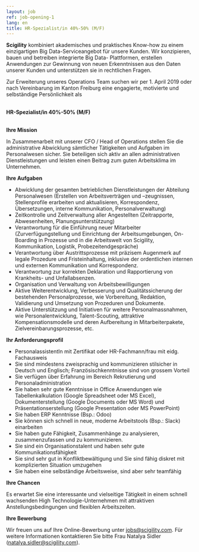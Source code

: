 ```yaml
---
layout: job
ref: job-opening-1
lang: en
title: HR-Spezialist/in 40%-50% (M/F)
---
```


<b>Scigility</b> kombiniert akademisches und praktisches Know-how zu einem einzigartigen Big Data-Serviceangebot für unsere Kunden. Wir konzipieren, bauen und betreiben integrierte Big Data- Plattformen, erstellen Anwendungen zur Gewinnung von neuen Erkenntnissen aus den Daten unserer Kunden und unterstützen sie in rechtlichen Fragen. 

Zur Erweiterung unseres Operations Team suchen wir per 1. April 2019 oder nach Vereinbarung im Kanton Freiburg eine engagierte, motivierte und selbständige Persönlichkeit als

<br><b>HR-Spezialist/in 40%-50% (M/F)</b>

<br><b>Ihre Mission</b>

In Zusammenarbeit mit unserer CFO / Head of Operations stellen Sie die administrative Abwicklung sämtlicher Tätigkeiten und Aufgaben im Personalwesen sicher. Sie beteiligen sich aktiv an allen administrativen Dienstleistungen und leisten einen Beitrag zum guten Arbeitsklima im Unternehmen.

<b>Ihre Aufgaben</b>

* Abwicklung der gesamten betrieblichen Dienstleistungen der Abteilung Personalwesen (Erstellen von Arbeitsverträgen und –zeugnissen, Stellenprofile erarbeiten und aktualisieren, Korrespondenz, Übersetzungen, interne Kommunikation, Personalverwaltung)
* Zeitkontrolle und Zeitverwaltung aller Angestellten (Zeitrapporte, Abwesenheiten, Planungsunterstützung)
* Verantwortung für die Einführung neuer Mitarbeiter (Zurverfügungstellung und Einrichtung der Arbeitsumgebungen, On-Boarding in Prozesse und in die Arbeitswelt von Scigility, Kommunikation, Logistik, Probezeitendgespräche)
* Verantwortung über Austrittsprozesse mit präzisem Augenmerk auf legale Prozedure und Fristeinhaltung, inklusive der ordentlichen internen und externen Kommunikation und Korrespondenz.
* Verantwortung zur korrekten Deklaration und Rapportierung von Krankheits- und Unfallabsenzen.
* Organisation und Verwaltung von Arbeitsbewilligungen
* Aktive Weiterentwicklung, Verbesserung und Qualitätssicherung der bestehenden Personalprozesse, wie  Vorbereitung, Redaktion, Validierung und Umsetzung von Prozeduren und Dokumente.
* Aktive Unterstützung und Initiativen für weitere Personalmassnahmen, wie Personalentwicklung, Talent-Scouting, attraktive Kompensationsmodelle und deren Aufbereitung in Mitarbeiterpakete, Zielvereinbarungsprozesse, etc.



<b>Ihr Anforderungsprofil</b>

* PersonalassistentIn mit Zertifikat oder HR-Fachmann/frau mit eidg. Fachausweis
* Sie sind mindestens zweisprachig und kommunizieren stilsicher in Deutsch und Englisch; Französischkenntnisse sind von grossem Vorteil
* Sie verfügen über Erfahrung im Bereich Rekrutierung und Personaladministration
* Sie haben sehr gute Kenntnisse in Office Anwendungen wie Tabellenkalkulation (Google Spreadsheet oder MS Excel), Dokumenterstellung (Google Documents oder MS Word) und Präsentationserstellung (Google Presentation oder MS PowerPoint)
* Sie haben ERP Kenntnisse (Bsp.: Odoo)
* Sie können sich schnell in neue, moderne Arbeitstools (Bsp.: Slack) einarbeiten
* Sie haben gute Fähigkeit, Zusammenhänge zu analysieren, zusammenzufassen und zu kommunizieren.
* Sie sind ein Organisationstalent und haben sehr gute Kommunikationsfähigkeit
* Sie sind sehr gut in Konfliktbewältigung und Sie sind fähig diskret mit komplizierten Situation umzugehen
* Sie haben eine selbständige Arbeitsweise, sind aber sehr teamfähig

<b>Ihre Chancen</b>

Es erwartet Sie eine interessante und vielseitige Tätigkeit in einem schnell wachsenden High Technologie-Unternehmen mit attraktiven Anstellungsbedingungen und flexiblen Arbeitszeiten.

<b>Ihre Bewerbung</b>

Wir freuen uns auf Ihre Online-Bewerbung unter jobs@scigility.com. Für weitere Informationen kontaktieren Sie bitte Frau Natalya Sidler (natalya.sidler@scigility.com).
